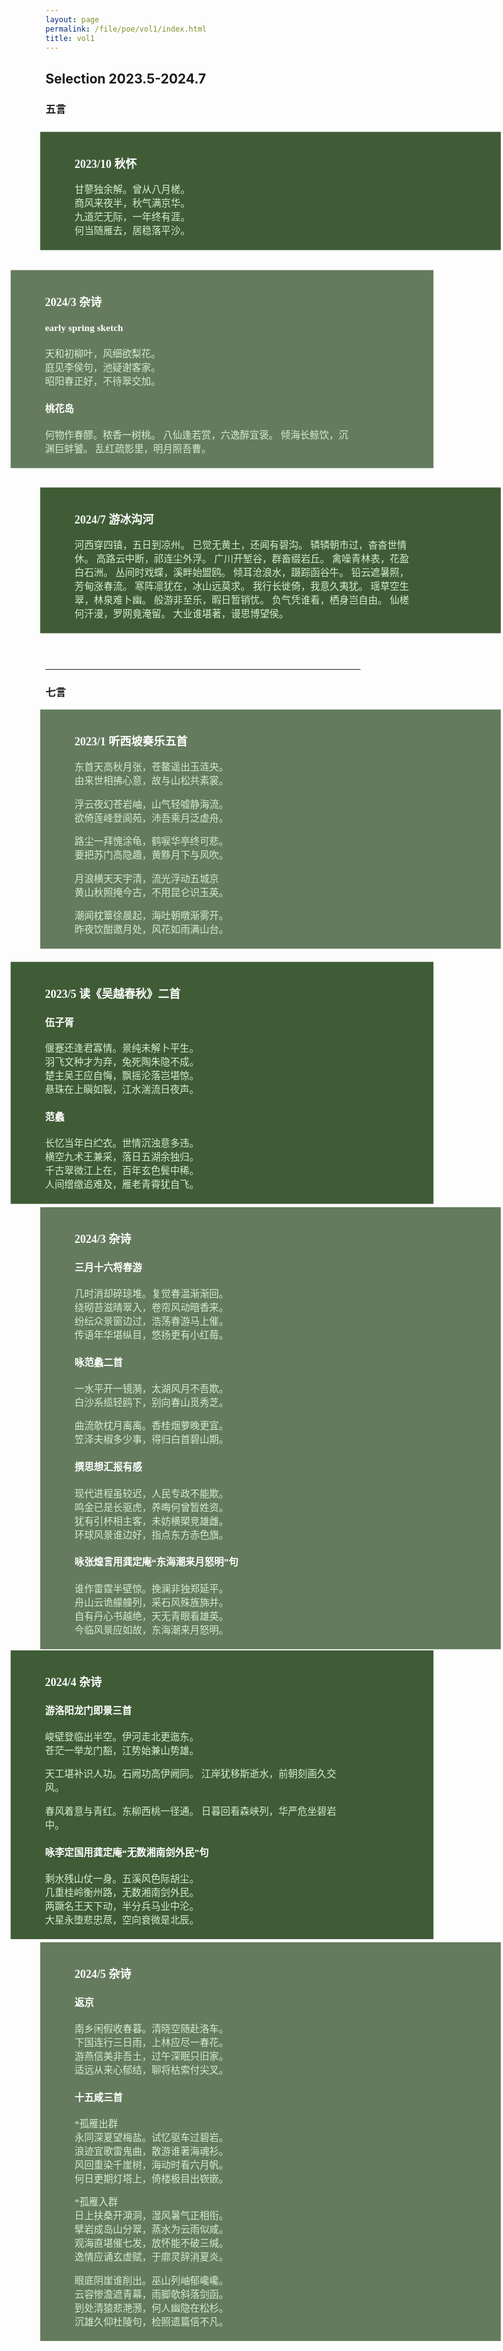 ```yaml
---
layout: page
permalink: /file/poe/vol1/index.html
title: vol1
---
```


## Selection 2023.5-2024.7

### 五言

<br>
<div style="
    margin:1px 20px 20px 25px;
    padding:10px 120px 5px 50px;
    background: url(src/bgs.jpg) no-repeat;
    background-size:100%;
    background-attachment:fixed;
    font-family:苹方-简;
    display:table;
    background-color:rgb(63, 92, 54,1.0);
    width:500px;
    transform:scale(1.1);
    color:rgb(213, 239, 205);
    border-radius;
">
<h3 style="color:white"> 2023/10 秋怀 </h3>
<p>甘蓼独余解。曾从八月槎。<br>
商风来夜半，秋气满京华。<br>
九道茫无际，一年终有涯。<br>
何当随雁去，居稳落平沙。</p>
</div>
<br><br>
<div style="
    margin:1px 20px 20px -25px;
    padding:10px 120px 5px 50px;
    background: url(src/bgs.jpg) no-repeat;
    background-size:100%;
    background-attachment:fixed;
    font-family:苹方-简;
    display:table;
    background-color:rgb(63, 92, 54,0.8);
    width:445px;
    transform:scale(1.1);
    color:rgb(213, 239, 205);
    border-radius;
">
<h3 style="color:white"> 2024/3 杂诗</h3>
<h4 style="color:white"> early spring sketch </h4>
<p>天和初柳叶，风细欲梨花。<br>
庭见李侯句，池疑谢客家。<br>
昭阳春正好，不待翠交加。</p>

<h4 style="color:white"> 桃花岛</h4>

何物作春醪。秾香一树桃。
八仙逢若赏，六逸醉宜褒。
倾海长鲸饮，沉渊巨蚌饕。
乱红疏影里，明月照吾曹。
</div>
<br><br>
<div style="
    margin:1px 20px 20px 25px;
    padding:10px 120px 5px 50px;
    background: url(src/bgs.jpg) no-repeat;
    background-size:100%;
    background-attachment:fixed;
    font-family:苹方-简;
    display:table;
    background-color:rgb(63, 92, 54,1.0);
    width:500px;
    transform:scale(1.1);
    color:rgb(213, 239, 205);
    border-radius;
">
<h3 style="color:white"> 2024/7 游冰沟河 </h3>

河西穿四镇，五日到凉州。
已觉无黄土，还闻有碧沟。
辚辚朝市过，杳杳世情休。
高路云中断，祁连尘外浮。
广川开堑谷，群畜缀岩丘。
禽噪青林表，花盈白石洲。
丛间时戏蝶，溪畔始盟鸥。
倾耳沧浪水，蹑踪函谷牛。
铅云遮暑照，芳甸涨春流。
寒阵凛犹在，冰山远莫求。
我行长徙倚，我意久夷犹。
瑶草空生翠，林泉难卜幽。
般游非至乐，暇日暂销忧。
负气凭谁看，栖身岂自由。
仙槎何汗漫，罗网竟淹留。
大业谁堪著，谩思博望侯。
</div>
<br><br>

---
### 七言

<br>
<div style="
    margin:1px 20px 20px 25px;
    padding:10px 120px 5px 50px;
    background: url(src/bgs.jpg) no-repeat;
    background-size:100%;
    background-attachment:fixed;
    font-family:苹方-简;
    display:table;
    background-color:rgb(63, 92, 54,0.8);
    width:500px;
    transform:scale(1.1);
    color:rgb(213, 239, 205);
    border-radius;
">
<h3 style="color:white"> 2023/1 听西坡奏乐五首 </h3>
<p>东首天高秋月张，苍鳌遥出玉涟央。<br> 由来世相拂心意，故与山松共素裳。</p>

<p>浮云夜幻苍岩岫，山气轻嘘静海流。<br> 欲倚莲峰登阆苑，沛吾乘月泛虚舟。</p>

<p>路尘一拜愧涂龟，鹤唳华亭终可悲。<br> 要把苏门高隐趣，黄黟月下与风吹。</p>

<p>月浪横天天宇清，流光浮动五城京 <br> 黄山秋照掩今古，不用昆仑识玉英。</p>

<p>潮闻枕簟徐晨起，海吐朝暾渐雾开。<br> 昨夜饮酣邀月处，风花如雨满山台。</p>
</div>
<br><br>
<div style="
    margin:1px 20px 20px -25px;
    padding:10px 120px 5px 50px;
    background: url(src/bgs.jpg) no-repeat;
    background-size:100%;
    background-attachment:fixed;
    font-family:苹方-简;
    display:table;
    background-color:rgb(63, 92, 54,1.0);
    width:445px;
    transform:scale(1.1);
    color:rgb(213, 239, 205);
    border-radius;
">
<h3 style="color:white"> 2023/5 读《吴越春秋》二首</h3>
<h4 style="color:white"> 伍子胥</h4>
<p>偃蹇还逢君寡情。景纯未解卜平生。<Br>
羽飞文种才为弃，兔死陶朱隐不成。<Br>
楚主吴王应自悔，飘摇沦落岂堪惊。<Br>
悬珠在上瞋如裂，江水湍流日夜声。</p>
<h4 style="color:white"> 范蠡</h2>
<p> 长忆当年白纻衣。世情沉浊意多违。<Br>
横空九术王兼采，落日五湖余独归。<Br>
千古翠微江上在，百年玄色鬓中稀。<Br>
人间缯缴追难及，雁老青霄犹自飞。</p>
</div>
<br><Br>
<div style="
    margin:1px 20px 20px 25px;
    padding:10px 120px 5px 50px;
    background: url(src/bgs.jpg) no-repeat;
    background-size:100%;
    background-attachment:fixed;
    font-family:苹方-简;
    display:table;
    background-color:rgb(63, 92, 54,0.8);
    width:500px;
    transform:scale(1.1);
    color:rgb(213, 239, 205);
    border-radius;
">
<h3 style="color:white"> 2024/3 杂诗</h3>
<h4 style="color:white"> 三月十六将春游 </h4>
<p>几时消却碎琼堆。复觉春温渐渐回。<br>
绕砌苔滋晴翠入，卷帘风动暗香来。<br>
纷纭众景窗边过，浩荡春游马上催。<br>
传语年华堪纵目，悠扬更有小红莓。</p>
<h4 style="color:white"> 咏范蠡二首 </h4>
<p>一水平开一镜漪，太湖风月不吾欺。<br>
白沙系缆轻鸥下，别向春山觅秀芝。</p>

<p>曲流欹枕月离离。香桂烟萝晚更宜。<br>
笠泽夫椒多少事，得归白首碧山期。</p>
<h4 style="color:white"> 撰思想汇报有感 </h4>
<p>现代进程虽较迟，人民专政不能欺。<br>
鸣金已是长驱虎，养晦何曾暂姓资。<br>
犹有引杯相主客，未妨横槊竞雄雌。<br>
环球风景谁边好，指点东方赤色旗。</p>
<h4 style="color:white"> 咏张煌言用龚定庵“东海潮来月怒明”句 </h4>
<p>谁作雷霆半壁惊。挽澜非独郑延平。<br>
舟山云诡艨艟列，采石风殊旌旆并。<br>
自有丹心书越绝，天无青眼看雄英。<br>
今临风景应如故，东海潮来月怒明。</p>
</div>
<br><br>
<div style="
    margin:1px 20px 20px -25px;
    padding:10px 120px 5px 50px;
    background: url(src/bgs.jpg) no-repeat;
    background-size:100%;
    background-attachment:fixed;
    font-family:苹方-简;
    display:table;
    background-color:rgb(63, 92, 54,1.0);
    width:445px;
    transform:scale(1.1);
    color:rgb(213, 239, 205);
    border-radius;
">
<h3 style="color:white"> 2024/4 杂诗</h3>
<h4 style="color:white"> 游洛阳龙门即景三首</h4>
<p>峻壁登临出半空。伊河走北更迤东。<br>
苍茫一举龙门豁，江势始兼山势雄。

天工堪补识人功。石阙功高伊阙同。
江岸犹移斯逝水，前朝刻画久交风。

春风着意与青红。东柳西桃一径通。
日暮回看森峡列，华严危坐碧岩中。
</p>
<h4 style="color:white"> 咏李定国用龚定庵“无数湘南剑外民”句</h4>
<p> 剩水残山​仗一身。五溪风色际胡尘。<br>
几重桂岭衡州路，无数湘南剑外民。<br>
两蹶名王天下动，半分兵马业中沦。<br>
大星永堕悲忠荩，空向衰微是北辰。</p>

</div>
<br><br>
<div style="
    margin:1px 20px 20px 25px;
    padding:10px 120px 5px 50px;
    background: url(src/bgs.jpg) no-repeat;
    background-size:100%;
    background-attachment:fixed;
    font-family:苹方-简;
    display:table;
    background-color:rgb(63, 92, 54,0.8);
    width:500px;
    transform:scale(1.1);
    color:rgb(213, 239, 205);
    border-radius;
">
<h3 style="color:white"> 2024/5 杂诗</h3>
<h4 style="color:white"> 返京</h4>
<p> 南乡闲假收春暮。清晓空随赴洛车。<br>
下国连行三日雨，上林应尽一春花。<br>
游燕信美非吾土，过午深眠只旧家。<br>
适远从来心郁结，聊将枯索付尖叉。</p>
<h4 style="color:white"> 十五咸三首</h4>
<p> *孤雁出群<br>
永同深夏望梅盐。试忆驱车过碧岩。<br>
浪迹宜歌雷鬼曲，散游谁著海魂衫。<br>
风回重染千崖树，海动时看六月帆。<br>
何日更期灯塔上，倚楼极目出嵚嵌。</p>
<p> *孤雁入群<br>
日上扶桑开澒洞，湿风暑气正相衔。<br>
擘岩成岛山分翠，蒸水为云雨似咸。<br>
观海直堪催七发，放怀能不破三缄。<br>
逸情应诵玄虚赋，于廓灵辞消夏炎。</p>
<p> 眼底阴崖谁削出。巫山列岫郁巉巉。<br>
云容惨澹遮青幕，雨脚欹斜落剑函。<br>
到处清猿悲滟滪，何人幽隐在松杉。<br>
沉雄久仰杜陵句，检照遗篇信不凡。</p>
</div>

